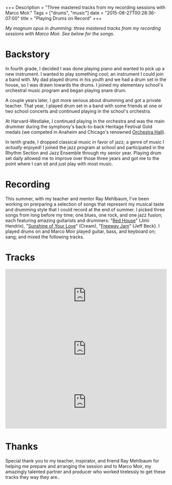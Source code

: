 +++
Description = "Three mastered tracks from my recording sessions with Marco Moir."
Tags = ["drums", "music"]
date = "2015-08-27T00:28:36-07:00"
title = "Playing Drums on Record"
+++

_My magnum opus in drumming: three mastered tracks from my recording sessions with Marco Moir. See below for the songs._

# Backstory
In fourth grade, I decided I was done playing piano and wanted to pick up a new instrument.
I wanted to play something cool; an instrument I could join a band with.
My dad played drums in his youth and we had a drum set in the house, so I was drawn towards the drums.
I joined my elementary school's orchestral music program and began playing snare drum.


A couple years later, I got more serious about drumming and got a private teacher.
That year, I played drum set in a band with some friends at one or two school concerts and continued playing in the school's orchestra.

At Harvard-Westlake, I continued playing in the orchestra and was the main drummer during the symphony's back-to-back Heritage Festival Gold medals (we competed in Anaheim and Chicago's renowned [Orchestra Hall](https://en.wikipedia.org/wiki/Symphony_Center)).

In tenth grade, I dropped classical music in favor of jazz; a genre of music I _actually_ enjoyed!
I joined the jazz program at school and participated in the Rhythm Section and Jazz Ensemble through my senior year.
Playing drum set daily allowed me to improve over those three years and got me to the point where I can sit and just play with most music.


# Recording
This summer, with my teacher and mentor Ray Mehlbaum, I've been working on prerparing a selection of songs that represent my musical taste and drumming style that I could record at the end of summer.
I picked three songs from long before my time; one blues, one rock, and one jazz fusion; each featuring amazing guitarists and drummers: "[Red House][redhouse]" (Jimi Hendrix), "[Sunshine of Your Love][sunshine]" (Cream), "[Freeway Jam][freeway]" (Jeff Beck).
I played drums on and Marco Moir played guitar, bass, and keyboard on; sang; and mixed the following tracks.


[redhouse]: https://en.wikipedia.org/wiki/Red_House_(song)
[sunshine]: https://en.wikipedia.org/wiki/Sunshine_of_Your_Love
[freeway]: http://www.amazon.com/Freeway-Jam/dp/B00136O3J4


# Tracks
<iframe width="100%" height="166" scrolling="no" frameborder="no" src="https://w.soundcloud.com/player/?url=https%3A//api.soundcloud.com/tracks/221074184&amp;color=ff5500&amp;auto_play=false&amp;hide_related=false&amp;show_comments=true&amp;show_user=true&amp;show_reposts=false"></iframe>
<iframe width="100%" height="166" scrolling="no" frameborder="no" src="https://w.soundcloud.com/player/?url=https%3A//api.soundcloud.com/tracks/221074548&amp;color=ff5500&amp;auto_play=false&amp;hide_related=false&amp;show_comments=true&amp;show_user=true&amp;show_reposts=false"></iframe>
<iframe width="100%" height="166" scrolling="no" frameborder="no" src="https://w.soundcloud.com/player/?url=https%3A//api.soundcloud.com/tracks/221073204&amp;color=ff5500&amp;auto_play=false&amp;hide_related=false&amp;show_comments=true&amp;show_user=true&amp;show_reposts=false"></iframe>

# Thanks
Special thank you to my teacher, inspirator, and friend Ray Mehlbaum for helping me prepare and arranging the session and to Marco Moir, my amazingly talented partner and producer who worked tirelessly to get these tracks they way they are..
